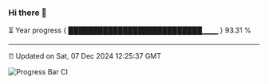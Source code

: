 ### Hi there 👋

⏳ Year progress { ███████████████████████████▁▁▁ } 93.31 %

---

⏰ Updated on Sat, 07 Dec 2024 12:25:37 GMT

![Progress Bar CI](https://github.com/liununu/liununu/workflows/Progress%20Bar%20CI/badge.svg)
